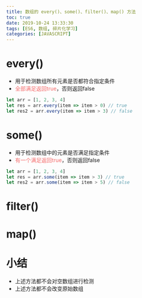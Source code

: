 ```yaml
---
title: 数组的 every()、some()、filter()、map() 方法
toc: true
date: 2019-10-24 13:33:30
tags: [ES6, 数组, 碎片化学习]
categories: [JAVASCRIPT]
---
```


<!-- more -->
# every()
* 用于检测数组所有元素是否都符合指定条件
* <font color=#F56C6C>全部满足返回true</font>，否则返回false
```js
let arr = [1, 2, 3, 4]
let res = arr.every(item => item > 0) // true
let res2 = arr.every(item => item > 3) // false
```

# some()
* 用于检测数组中的元素是否满足指定条件
* <font color=#F56C6C>有一个满足返回true</font>，否则返回false
```js
let arr = [1, 2, 3, 4]
let res = arr.some(item => item > 3) // true
let res2 = arr.some(item => item > 5) // false
```

# filter()

# map()


# 小结
* 上述方法都不会对空数组进行检测
* 上述方法都不会改变原始数组